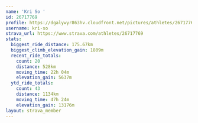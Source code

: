 ```yaml
---
name: 'Kri So '
id: 26717769
profile: https://dgalywyr863hv.cloudfront.net/pictures/athletes/26717769/7761026/14/large.jpg
username: kri-so
strava_url: https://www.strava.com/athletes/26717769
stats:
  biggest_ride_distance: 175.67km
  biggest_climb_elevation_gain: 1809m
  recent_ride_totals:
    count: 20
    distance: 528km
    moving_time: 22h 04m
    elevation_gain: 5637m
  ytd_ride_totals:
    count: 43
    distance: 1134km
    moving_time: 47h 24m
    elevation_gain: 13176m
layout: strava_member
--- 
```

